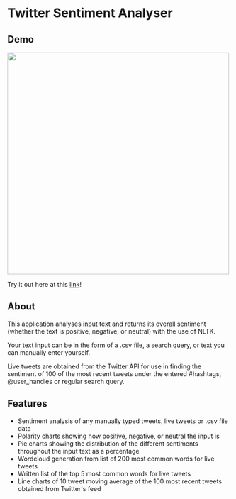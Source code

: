 
# Twitter Sentiment Analyser

## Demo

<img src="/demo.gif?raw=true" width="500px">

Try it out here at this [link](https://twtsentapp.herokuapp.com/)!

## About


This application analyses input text and returns its overall sentiment (whether the text is positive, negative, or neutral) with the use of NLTK.

Your text input can be in the form of a .csv file, a search query, or text you can manually enter yourself.

Live tweets are obtained from the Twitter API for use in finding the sentiment of 100 of the most recent tweets under the entered #hashtags, @user_handles or regular search query.

## Features

- Sentiment analysis of any manually typed tweets, live tweets or .csv file data
- Polarity charts showing how positive, negative, or neutral the input is
- Pie charts showing the distribution of the different sentiments throughout the input text as a percentage
- Wordcloud generation from list of 200 most common words for live tweets
- Written list of the top 5 most common words for live tweets
- Line charts of 10 tweet moving average of the 100 most recent tweets obtained from Twitter's feed
